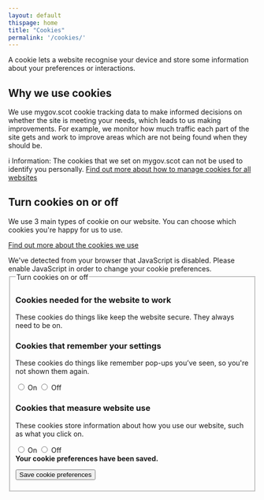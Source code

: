 ```yaml
---
layout: default
thispage: home
title: "Cookies"
permalink: '/cookies/'
---
```


A cookie lets a website recognise your device and store some information about your preferences or interactions.

## Why we use cookies

We use mygov.scot cookie tracking data to make informed decisions on whether the site is meeting your needs, which leads to us making improvements. For example, we monitor how much traffic each part of the site gets and work to improve areas which are not being found when they should be.

<div class="ds_information-text">
    <span class="ds_information-text__icon" aria-hidden="true">i</span>
    <span class="ds_information-text__text">
        <span class="visually-hidden">Information:</span>
        The cookies that we set on mygov.scot can not be used to identify you personally. <a href="https://ico.org.uk/your-data-matters/online/cookies/">Find out more about how to manage cookies for all websites</a>
    </span>
</div>

## Turn cookies on or off

We use 3 main types of cookie on our website. You can choose which cookies you're happy for us to use.

[Find out more about the cookies we use](/cookies-that-we-set.html)


<noscript>
<div class="info-note info-note--large-margins caution">
We've detected from your browser that JavaScript is disabled. Please enable
JavaScript in order to change your cookie preferences.
</div>
</noscript>

<div class="form-box  fully-hidden" id="cookie-form-box">

<form id="cookie-preferences">
<fieldset>
<legend class="fully-hidden">Turn cookies on or off</legend>

<div class="form-group  no-top-margin">
<h3 class="beta  no-top-margin">Cookies needed for the website to work</h3>
<p>These cookies do things like keep the website secure. They always need to be on.</p>
</div>

<div class="form-group">
<h3 class="beta">Cookies that remember your settings</h3>
<p>These cookies do things like remember pop-ups you’ve seen, so you're not shown them again.</p>
<div class="input-wrapper">
<input id="preferences-yes" value="true" name="cookie-preferences" class="fancy-radio" type="radio">
<label for="preferences-yes" class="inline fancy-radio">On</label>

<input id="preferences-no" value="false" name="cookie-preferences" class="fancy-radio" type="radio">
<label for="preferences-no" class="inline fancy-radio">Off</label>
</div>
</div>

<div class="form-group">
<h3 class="beta">Cookies that measure website use</h3>
<p>These cookies store information about how you use our website, such as what you click on.</p>
<div class="input-wrapper">
<input id="statistics-yes" value="true" name="cookie-statistics" class="fancy-radio" type="radio">
<label for="statistics-yes" class="inline fancy-radio">On</label>

<input id="statistics-no" value="false" name="cookie-statistics" class="fancy-radio" type="radio">
<label for="statistics-no" class="inline fancy-radio">Off</label>
</div>
</div>

<div id="cookie-success-message" class="form-message  form-message--success  fully-hidden">
<b>Your cookie preferences have been saved.</b>
</div>

<button class="button  button--primary  no-bottom-margin" type="submit">Save cookie preferences</button>
</fieldset>
</form>

</div>
